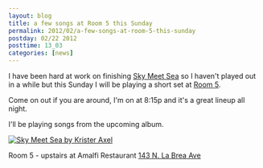```yaml
---
layout: blog
title: a few songs at Room 5 this Sunday
permalink: 2012/02/a-few-songs-at-room-5-this-sunday
postday: 02/22 2012
posttime: 13_03
categories: [news]
---
```


I have been hard at work on finishing <a href="http://skymeetsea.com" target="_blank">Sky Meet Sea</a> so I haven't played out in a while but this Sunday I will be playing a short set at <a href="http://www.facebook.com/room5" target="_blank">Room 5</a>.

Come on out if you are around, I'm on at 8:15p and it's a great lineup all night.

I'll be playing songs from the upcoming album.

<a href="http://axel.me/i/Sky-Meet-Sea_art-small.jpg"><img src="http://axel.me/i/Sky-Meet-Sea_art-smallest.jpg" alt="Sky Meet Sea by Krister Axel" /></a>

Room 5 - upstairs at Amalfi Restaurant
<a href="http://www.bing.com/maps/default.aspx?v=2&pc=FACEBK&mid=8100&where1=143+N.+La+Brea+Ave.%2C+Los+Angeles%2C+CA+90036&FORM=FBKPL0&name=Room+5+Music&mkt=en-US" target="_blank">143 N. La Brea Ave</a>
